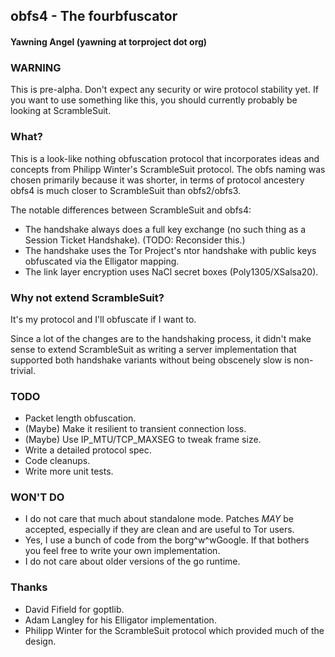 ## obfs4 - The fourbfuscator
#### Yawning Angel (yawning at torproject dot org)

### WARNING

This is pre-alpha.  Don't expect any security or wire protocol stability yet.
If you want to use something like this, you should currently probably be looking
at ScrambleSuit.

### What?

This is a look-like nothing obfuscation protocol that incorporates ideas and
concepts from Philipp Winter's ScrambleSuit protocol.  The obfs naming was
chosen primarily because it was shorter, in terms of protocol ancestery obfs4
is much closer to ScrambleSuit than obfs2/obfs3.

The notable differences between ScrambleSuit and obfs4:

 * The handshake always does a full key exchange (no such thing as a Session
   Ticket Handshake). (TODO: Reconsider this.)
 * The handshake uses the Tor Project's ntor handshake with public keys
   obfuscated via the Elligator mapping.
 * The link layer encryption uses NaCl secret boxes (Poly1305/XSalsa20).

### Why not extend ScrambleSuit?

It's my protocol and I'll obfuscate if I want to.

Since a lot of the changes are to the handshaking process, it didn't make sense
to extend ScrambleSuit as writing a server implementation that supported both
handshake variants without being obscenely slow is non-trivial.

### TODO

 * Packet length obfuscation.
 * (Maybe) Make it resilient to transient connection loss.
 * (Maybe) Use IP_MTU/TCP_MAXSEG to tweak frame size.
 * Write a detailed protocol spec.
 * Code cleanups.
 * Write more unit tests.

### WON'T DO

 * I do not care that much about standalone mode.  Patches *MAY* be accepted,
   especially if they are clean and are useful to Tor users.
 * Yes, I use a bunch of code from the borg^w^wGoogle.  If that bothers you
   feel free to write your own implementation.
 * I do not care about older versions of the go runtime.

### Thanks
 * David Fifield for goptlib.
 * Adam Langley for his Elligator implementation.
 * Philipp Winter for the ScrambleSuit protocol which provided much of the
   design.
